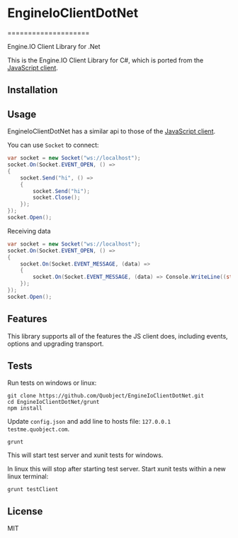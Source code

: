 # EngineIoClientDotNet
====================

Engine.IO Client Library for .Net

This is the Engine.IO Client Library for C#, which is ported from the [JavaScript client](https://github.com/LearnBoost/engine.io-client).


## Installation


## Usage
EngineIoClientDotNet has a similar api to those of the [JavaScript client](https://github.com/LearnBoost/engine.io-client).

You can use `Socket` to connect:

```cs
var socket = new Socket("ws://localhost");
socket.On(Socket.EVENT_OPEN, () =>
{
	socket.Send("hi", () =>
	{
		socket.Send("hi");
		socket.Close();
	});
});
socket.Open();
```

Receiving data
```cs
var socket = new Socket("ws://localhost");
socket.On(Socket.EVENT_OPEN, () =>
{
	socket.On(Socket.EVENT_MESSAGE, (data) =>
	{
		socket.On(Socket.EVENT_MESSAGE, (data) => Console.WriteLine((string)data));
	});
});
socket.Open();            
```

## Features
This library supports all of the features the JS client does, including events, options and upgrading transport.

## Tests
Run tests on windows or linux:
```
git clone https://github.com/Quobject/EngineIoClientDotNet.git
cd EngineIoClientDotNet/grunt
npm install
```
Update `config.json` and add line to hosts file: `127.0.0.1 testme.quobject.com`. 
```
grunt
```
This will start test server and xunit tests for windows. 

In linux this will stop after starting test server. Start xunit tests within a new linux terminal:
```
grunt testClient
```

## License

MIT

